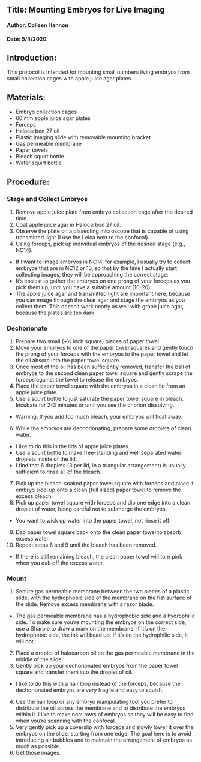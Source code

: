 ## Title: Mounting Embryos for Live Imaging
#### Author: Colleen Hannon
#### Date: 5/4/2020
## Introduction:
This protocol is intended for mounting small numbers living embryos from small collection cages with apple juice agar plates.

## Materials: 

- Embryo collection cages
- 60 mm apple juice agar plates
- Forceps
- Halocarbon 27 oil
- Plastic imaging slide with removable mounting bracket
- Gas permeable membrane 
- Paper towels
- Bleach squirt bottle
- Water squirt bottle

## Procedure:
### Stage and Collect Embryos
1. Remove apple juice plate from embryo collection cage after the desired time.
2. Coat apple juice agar in Halocarbon 27 oil.
3. Observe the plate on a dissecting microscope that is capable of using transmitted light (I use the Leica next to the confocal).
4. Using forceps, pick up individual embryos of the desired stage (e.g., NC14).
  * If I want to image embryos in NC14, for example, I usually try to collect embryos that are in NC12 or 13, so that by the time I actually start collecting images, they will be approaching the correct stage.
  * It’s easiest to gather the embryos on one prong of your forceps as you pick them up, until you have a suitable amount (10-20).
  * The apple juice agar and transmitted light are important here, because you can image through the clear agar and stage the embryos as you collect them. This doesn’t work nearly as well with grape juice agar, because the plates are too dark.

### Dechorionate
1. Prepare two small (~½ inch square) pieces of paper towel.
2. Move your embryos to one of the paper towel squares and gently touch the prong of your forceps with the embryos to the paper towel and let the oil absorb into the paper towel square.
3. Once most of the oil has been sufficiently removed, transfer the ball of embryos to the second clean paper towel square and gently scrape the forceps against the towel to release the embryos.
4. Place the paper towel square with the embryos in a clean lid from an apple juice plate.
5. Use a squirt bottle to just saturate the paper towel square in bleach. Incubate for 2-3 minutes or until you see the chorion dissolving.
  * Warning: If you add too much bleach, your embryos will float away.
6. While the embryos are dechorionating, prepare some droplets of clean water.
  * I like to do this in the lids of apple juice plates.
  * Use a squirt bottle to make free-standing and well separated water droplets inside of the lid.
  * I find that 6 droplets (3 per lid, in a triangular arrangement) is usually sufficient to rinse all of the bleach.
7. Pick up the bleach-soaked paper towel square with forceps and place it embryo side-up onto a clean (full sized) paper towel to remove the excess bleach. 
8. Pick up paper towel square with forceps and dip one edge into a clean droplet of water, being careful not to submerge the embryos.
  * You want to wick up water into the paper towel, not rinse it off.
9. Dab paper towel square back onto the clean paper towel to absorb excess water.
10. Repeat steps 8 and 9 until the bleach has been removed. 
  * If there is still remaining bleach, the clean paper towel will turn pink when you dab off the excess water.

### Mount
1. Secure gas permeable membrane between the two pieces of a plastic slide, with the hydrophobic side of the membrane on the flat surface of the slide. Remove excess membrane with a razor blade.
  * The gas permeable membrane has a hydrophobic side and a hydrophilic side. To make sure you’re mounting the embryos on the correct side, use a Sharpie to draw a mark on the membrane. If it’s on the hydrophobic side, the ink will bead up. If it’s on the hydrophilic side, it will not.
2. Place a droplet of halocarbon oil on the gas permeable membrane in the middle of the slide.
3. Gently pick up your dechorionated embryos from the paper towel square and transfer them into the droplet of oil.
  * I like to do this with a hair loop instead of the forceps, because the dechorionated embryos are very fragile and easy to squish.
4. Use the hair loop or any embryo manipulating tool you prefer to distribute the oil across the membrane and to distribute the embryos within it.
I like to make neat rows of embryos so they will be easy to find when you’re scanning with the confocal.
5. Very gently pick up a coverslip with forceps and slowly lower it over the embryos on the slide, starting from one edge. The goal here is to avoid introducing air bubbles and to maintain the arrangement of embryos as much as possible.
6. Get those images.
